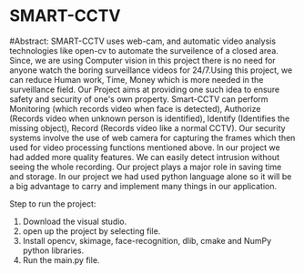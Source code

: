 # SMART-CCTV
#Abstract:
SMART-CCTV uses web-cam, and automatic video analysis technologies like open-cv to automate the surveilence of a closed area. Since, we are using Computer vision in this project there is no need for anyone watch the boring surveillance videos for 24/7.Using this project, we can reduce Human work, Time, Money which is more needed in the surveillance field. Our Project aims at providing one such idea to ensure safety and security of one's own property. Smart-CCTV can perform Monitoring (which records video when face is detected), Authorize (Records video when unknown person is identified), Identify (Identifies the missing object), Record (Records video like a normal CCTV). Our security systems involve the use of web camera for capturing the frames which then used for video processing functions mentioned above. In our project we had added more quality features. We can easily detect intrusion without seeing the whole recording. Our project plays a major role in saving time and storage. In our project we had used python language alone so it will be a big advantage to carry and implement many things in our application.

Step to run the project:

1. Download the visual studio.
2. open up the project by selecting file.
3. Install opencv, skimage, face-recognition, dlib, cmake and NumPy python libraries.
4. Run the main.py file.


